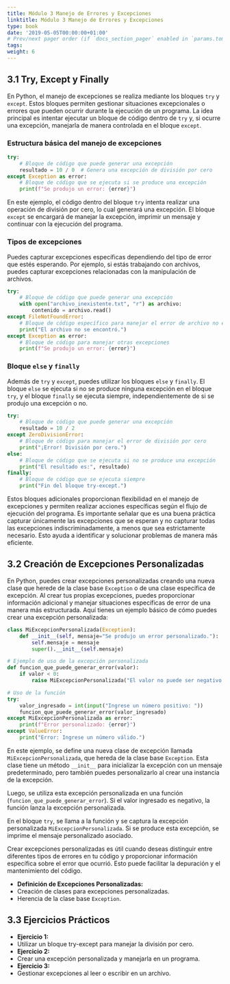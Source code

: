 ```yaml
---
title: Módulo 3 Manejo de Errores y Excepciones
linktitle: Módulo 3 Manejo de Errores y Excepciones
type: book
date: '2019-05-05T00:00:00+01:00'
# Prev/next pager order (if `docs_section_pager` enabled in `params.toml`)
tags: 
weight: 6
---
```



## 3.1 Try, Except y Finally

En Python, el manejo de excepciones se realiza mediante los bloques `try` y `except`. Estos bloques permiten gestionar situaciones excepcionales o errores que pueden ocurrir durante la ejecución de un programa. La idea principal es intentar ejecutar un bloque de código dentro de `try` y, si ocurre una excepción, manejarla de manera controlada en el bloque `except`.

### Estructura básica del manejo de excepciones

```python
try:
    # Bloque de código que puede generar una excepción
    resultado = 10 / 0  # Genera una excepción de división por cero
except Exception as error:
    # Bloque de código que se ejecuta si se produce una excepción
    print(f"Se produjo un error: {error}")
```

En este ejemplo, el código dentro del bloque `try` intenta realizar una operación de división por cero, lo cual generará una excepción. El bloque `except` se encargará de manejar la excepción, imprimir un mensaje y continuar con la ejecución del programa.

### Tipos de excepciones

Puedes capturar excepciones específicas dependiendo del tipo de error que estés esperando. Por ejemplo, si estás trabajando con archivos, puedes capturar excepciones relacionadas con la manipulación de archivos.

```python
try:
    # Bloque de código que puede generar una excepción
    with open("archivo_inexistente.txt", "r") as archivo:
        contenido = archivo.read()
except FileNotFoundError:
    # Bloque de código específico para manejar el error de archivo no encontrado
    print("El archivo no se encontró.")
except Exception as error:
    # Bloque de código para manejar otras excepciones
    print(f"Se produjo un error: {error}")
```

### Bloque `else` y `finally`

Además de `try` y `except`, puedes utilizar los bloques `else` y `finally`. El bloque `else` se ejecuta si no se produce ninguna excepción en el bloque `try`, y el bloque `finally` se ejecuta siempre, independientemente de si se produjo una excepción o no.

```python
try:
    # Bloque de código que puede generar una excepción
    resultado = 10 / 2
except ZeroDivisionError:
    # Bloque de código para manejar el error de división por cero
    print("¡Error! División por cero.")
else:
    # Bloque de código que se ejecuta si no se produce una excepción
    print("El resultado es:", resultado)
finally:
    # Bloque de código que se ejecuta siempre
    print("Fin del bloque try-except.")
```

Estos bloques adicionales proporcionan flexibilidad en el manejo de excepciones y permiten realizar acciones específicas según el flujo de ejecución del programa. Es importante señalar que es una buena práctica capturar únicamente las excepciones que se esperan y no capturar todas las excepciones indiscriminadamente, a menos que sea estrictamente necesario. Esto ayuda a identificar y solucionar problemas de manera más eficiente.

## 3.2 Creación de Excepciones Personalizadas

En Python, puedes crear excepciones personalizadas creando una nueva clase que herede de la clase base `Exception` o de una clase específica de excepción. Al crear tus propias excepciones, puedes proporcionar información adicional y manejar situaciones específicas de error de una manera más estructurada. Aquí tienes un ejemplo básico de cómo puedes crear una excepción personalizada:

```python
class MiExcepcionPersonalizada(Exception):
    def __init__(self, mensaje="Se produjo un error personalizado."):
        self.mensaje = mensaje
        super().__init__(self.mensaje)

# Ejemplo de uso de la excepción personalizada
def funcion_que_puede_generar_error(valor):
    if valor < 0:
        raise MiExcepcionPersonalizada("El valor no puede ser negativo.")

# Uso de la función
try:
    valor_ingresado = int(input("Ingrese un número positivo: "))
    funcion_que_puede_generar_error(valor_ingresado)
except MiExcepcionPersonalizada as error:
    print(f"Error personalizado: {error}")
except ValueError:
    print("Error: Ingrese un número válido.")
```

En este ejemplo, se define una nueva clase de excepción llamada `MiExcepcionPersonalizada`, que hereda de la clase base `Exception`. Esta clase tiene un método `__init__` para inicializar la excepción con un mensaje predeterminado, pero también puedes personalizarlo al crear una instancia de la excepción.

Luego, se utiliza esta excepción personalizada en una función (`funcion_que_puede_generar_error`). Si el valor ingresado es negativo, la función lanza la excepción personalizada.

En el bloque `try`, se llama a la función y se captura la excepción personalizada `MiExcepcionPersonalizada`. Si se produce esta excepción, se imprime el mensaje personalizado asociado.

Crear excepciones personalizadas es útil cuando deseas distinguir entre diferentes tipos de errores en tu código y proporcionar información específica sobre el error que ocurrió. Esto puede facilitar la depuración y el mantenimiento del código.

- **Definición de Excepciones Personalizadas:**
- Creación de clases para excepciones personalizadas.
- Herencia de la clase base `Exception`.

## 3.3 Ejercicios Prácticos

- **Ejercicio 1:**
- Utilizar un bloque try-except para manejar la división por cero.
- **Ejercicio 2:**
- Crear una excepción personalizada y manejarla en un programa.
- **Ejercicio 3:**
- Gestionar excepciones al leer o escribir en un archivo.
